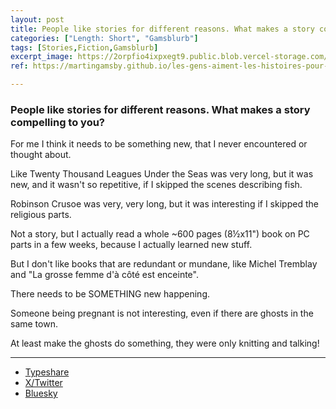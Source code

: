 ```yaml
---
layout: post
title: People like stories for different reasons. What makes a story compelling to you?
categories: ["Length: Short", "Gamsblurb"]
tags: [Stories,Fiction,Gamsblurb]
excerpt_image: https://2orpfio4ixpxegt9.public.blob.vercel-storage.com/blogPost/cm2jenv79000tl00cv0ob7xg0/preview-image-X6g9fsysv7XzWCIoyNpgnLQzlIRV0u.webp
ref: https://martingamsby.github.io/les-gens-aiment-les-histoires-pour-differentes-raisons-quest-ce-qui-rend-une-histoire-captivante-a-vos-yeux

---
```


### **People like stories for different reasons. What makes a story compelling to you?**

For me I think it needs to be something new, that I never encountered or thought about.

Like Twenty Thousand Leagues Under the Seas was very long, but it was new, and it wasn't so repetitive, if I skipped the scenes describing fish.

Robinson Crusoe was very, very long, but it was interesting  if I skipped the religious parts.

Not a story, but I actually read a whole ~600 pages (8½x11") book on PC parts in a few weeks, because I actually learned new stuff.

But I don't like books that are redundant or mundane, like Michel Tremblay and "La grosse femme d'à côté est enceinte".

There needs to be SOMETHING new happening.

Someone being pregnant is not interesting, even if there are ghosts in the same town.

At least make the ghosts do something, they were only knitting and talking!

---

- [Typeshare](https://typeshare.co/martingamsby/posts/people-like-stories-for-different-reasons-what-makes-a-story-compelling-to-you)
- [X/Twitter](https://x.com/Martin_Gamsby/status/1848447408809631890)
- [Bluesky](https://bsky.app/profile/martingamsby.bsky.social/post/3l72ax6cxnw2s)

